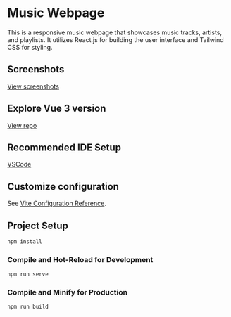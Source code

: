 # Music Webpage

This is a responsive music webpage that showcases music tracks, artists, and playlists. It utilizes React.js for building the user interface and Tailwind CSS for styling.

## Screenshots

[View screenshots](https://github.com/AmmarNaeemJanjua/react-music-webpage/tree/main/screenshots)


## Explore Vue 3 version

[View repo](https://github.com/AmmarNaeemJanjua/music-webpage)


## Recommended IDE Setup

[VSCode](https://code.visualstudio.com/)

## Customize configuration

See [Vite Configuration Reference](https://vitejs.dev/config/).

## Project Setup

```sh
npm install
```

### Compile and Hot-Reload for Development

```sh
npm run serve
```

### Compile and Minify for Production

```sh
npm run build
```

